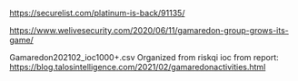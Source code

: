 https://securelist.com/platinum-is-back/91135/

https://www.welivesecurity.com/2020/06/11/gamaredon-group-grows-its-game/

Gamaredon202102_ioc1000+.csv Organized from riskqi
ioc from report:
https://blog.talosintelligence.com/2021/02/gamaredonactivities.html
